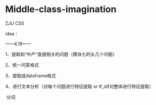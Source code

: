 # Middle-class-imagination
ZJU CSS

idea：

——4.19——

1、提取和“中产”直接相关的问题（模块七的头几个问题）

2、统一问答格式

3、提取成dataframe格式

4、进行文本分析（对每个问题进行特征提取 or tf_idf对整体进行特征提取）

·分词

